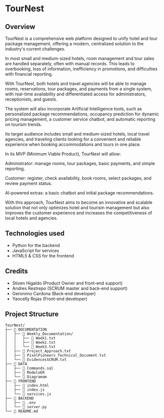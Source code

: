 # TourNest

## Overview
TourNest is a comprehensive web platform designed to unify hotel and tour package management, offering a modern, centralized solution to the industry's current challenges.

In most small and medium-sized hotels, room management and tour sales are handled separately, often with manual records. This leads to overbooking, loss of information, inefficiency in promotions, and difficulties with financial reporting.

With TourNest, both hotels and travel agencies will be able to manage rooms, reservations, tour packages, and payments from a single system, with real-time availability and differentiated access for administrators, receptionists, and guests.

The system will also incorporate Artificial Intelligence tools, such as personalized package recommendations, occupancy prediction for dynamic pricing management, a customer service chatbot, and automatic reporting on tourism trends.

Its target audience includes small and medium-sized hotels, local travel agencies, and traveling clients looking for a convenient and reliable experience when booking accommodations and tours in one place.

In its MVP (Minimum Viable Product), TourNest will allow:

Administrator: manage rooms, tour packages, basic payments, and simple reporting.

Customer: register, check availability, book rooms, select packages, and review payment status.

AI-powered extras: a basic chatbot and initial package recommendations.

With this approach, TourNest aims to become an innovative and scalable solution that not only optimizes hotel and tourism management but also improves the customer experience and increases the competitiveness of local hotels and agencies.

## Technologies used

- Python for the backend
- JavaScript for services
- HTML5 & CSS for the frontend

## Credits

- Stiven Higaldo (Product Owner and front-end support)
- Andres Restrepo (SCRUM master and back-end support)
- Geronimo Cardona (Back-end developer)
- Yancelly Rojas (Front-end developer)

## Project Structure

```
TourNest/
├── 📁 DOCUMENTATION    
│   ├── 📁 Weekly_Documentation/     
│   │   ├── 📄 Week1.txt           
│   │   ├── 📄 Week2.txt           
│   │   └── 📄 Week3.txt   
│   ├── 📄 Project_Approach.txt
│   ├── 📄 PixelPioneers_Technical_Document.txt 
│   └── 📄 EvidencesSCRUM.txt           
├── 📁 DATA
│   ├── 📄 Commands.sql
│   ├── 📄 ModeloER
│   └── 📄 Diagramam 
├── 📁 FRONTEND       
│   ├── 📄 index.html              
│   ├── 📄 index.js                           
│   └── 📄 services.js            
├── 📁 BACKEND
│   ├── 📄 .env                           
│   └── 📄 server.py
└── 📄 README.md                 
```
